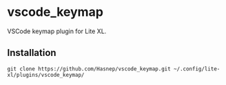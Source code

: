 # vscode_keymap

VSCode keymap plugin for Lite XL.

## Installation

```shell
git clone https://github.com/Hasnep/vscode_keymap.git ~/.config/lite-xl/plugins/vscode_keymap/
```
